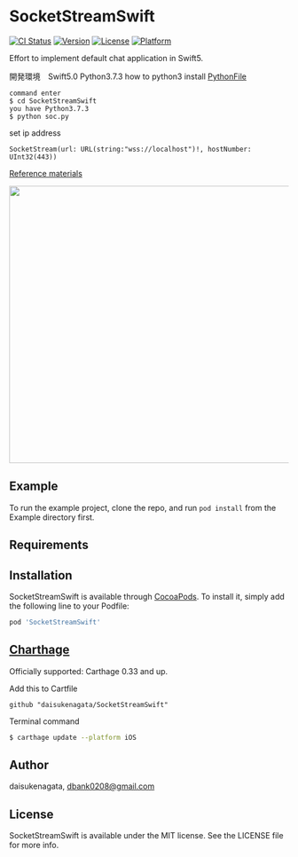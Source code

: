 # SocketStreamSwift

[![CI Status](https://img.shields.io/travis/daisukenagata/SocketStreamSwift.svg?style=flat)](https://travis-ci.org/daisukenagata/SocketStreamSwift)
[![Version](https://img.shields.io/cocoapods/v/SocketStreamSwift.svg?style=flat)](https://cocoapods.org/pods/SocketStreamSwift)
[![License](https://img.shields.io/cocoapods/l/SocketStreamSwift.svg?style=flat)](https://cocoapods.org/pods/SocketStreamSwift)
[![Platform](https://img.shields.io/cocoapods/p/SocketStreamSwift.svg?style=flat)](https://cocoapods.org/pods/SocketStreamSwift)

Effort to implement default chat application in Swift5.

開発環境　Swift5.0 Python3.7.3  how to python3 install
[PythonFile](https://github.com/daisukenagata/PythonFile)
```
command enter
$ cd SocketStreamSwift 
you have Python3.7.3  
$ python soc.py
```
set ip address
```
SocketStream(url: URL(string:"wss://localhost")!, hostNumber: UInt32(443))
```
[Reference materials](https://l.facebook.com/l.php?u=https%3A%2F%2Fwww.google.co.jp%2Furl%3Fsa%3Dt%26rct%3Dj%26q%3D%26esrc%3Ds%26source%3Dweb%26cd%3D1%26cad%3Drja%26uact%3D8%26ved%3D0ahUKEwid_YiO3c3YAhVLyLwKHdw1AycQFggoMAA%26url%3Dhttp%253A%252F%252Fdbank.sakura.ne.jp%252FWebSoc.html%26usg%3DAOvVaw1Utj_PK7j38kbIr2zHxACF&h=ATNUe1zWqvjQWKmDtHvHdUf-jc-nIDmf_tnjToHH-99j29w0zHGxIc8rLTWIJG24qyCoWhk35vxhbVCv7_VDTBaUS23fL1_zELtMnIGA2AIk4U6o8IX3_RVclnW2KJDvnEG5iyJzUsvLDQ5r4iFgkK8Js3c_Z7g6P2CTrnyJX_wml1WMlEdLfwTXR81bqTLBP8MtpuPWLdS_ozFROVeQ3kGupMcoSoj_RwO3-h4I0_VgNaNilKSKTcC5PWnqcNdCbtEokh3yotyL9-qVG0kGcNcQcrP5SG4ElQfcQXj_wnzDVH8UkJ_decFJbnGHp1468w)
 
<img src="https://user-images.githubusercontent.com/16457165/58570199-82920100-8272-11e9-8a12-d71bb34b9f37.gif"  width="1100"  height="500">

## Example

To run the example project, clone the repo, and run `pod install` from the Example directory first.

## Requirements

## Installation

SocketStreamSwift is available through [CocoaPods](https://cocoapods.org). To install
it, simply add the following line to your Podfile:

```ruby
pod 'SocketStreamSwift'
```

## [Charthage](https://github.com/Carthage/Carthage)

Officially supported: Carthage 0.33 and up.

Add this to Cartfile
```
github "daisukenagata/SocketStreamSwift"
```

Terminal command
```bash
$ carthage update --platform iOS
```

## Author

daisukenagata, dbank0208@gmail.com

## License

SocketStreamSwift is available under the MIT license. See the LICENSE file for more info.

